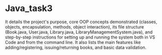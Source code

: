 # Java_task3

It details the project's purpose, core OOP concepts demonstrated (classes, objects, encapsulation, methods, object interaction), its file structure (Book.java, User.java, Library.java, LibraryManagementSystem.java), and step-by-step instructions for setting up and running the system both in VS Code and from the command line. It also lists the main features like adding/registering, issuing/returning books, and basic data validation.
